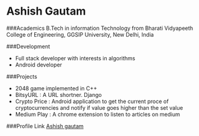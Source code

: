 # Ashish Gautam

###Academics
B.Tech in information Technology from Bharati Vidyapeeth College of Engineering, GGSIP University, New Delhi, India

###Development
- Full stack developer with interests in algorithms 
- Android developer

###Projects
- 2048 game implemented in C++
- BitsyURL : A URL shortner. Django
- Crypto Price : Android application to get the current proce of cryptocurrencies and notify if value goes higher than the set value
- Medium Play : A chrome extension to listen to articles on medium

###Profile Link
[Ashish gautam](https://github.com/gautam2705/)
